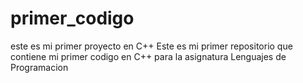 # primer_codigo
este es mi primer proyecto en C++
Este es mi primer repositorio que contiene mi primer codigo en C++ para la asignatura Lenguajes de Programacion
